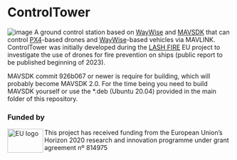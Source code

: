 # ControlTower
![image](https://user-images.githubusercontent.com/2404625/202209615-afe01d3f-0408-4ebe-8c7e-539b10d8b27b.png)
A ground control station based on [WayWise](https://github.com/RISE-Dependable-Transport-Systems/WayWise) and [MAVSDK](http://mavsdk.io/) that can control [PX4](https://px4.io/)-based drones and [WayWise](https://github.com/RISE-Dependable-Transport-Systems/WayWise)-based vehicles via MAVLINK.
ControlTower was initially developed during the [LASH FIRE](https://lashfire.eu/) EU project to investigate the use of drones for fire prevention on ships (public report to be published beginning of 2023).

MAVSDK commit 926b067 or newer is require for building, which will probably become MAVSDK 2.0. For the time being you need to build MAVSDK yourself or use the *.deb (Ubuntu 20.04) provided in the main folder of this repository.

### Funded by
<img src="https://user-images.githubusercontent.com/2404625/202213271-a4006999-49d5-4e61-9f3d-867a469238d1.png" width="80" height="54" align="left" alt="EU logo" />
This project has received funding from the European Union’s Horizon 2020 research and innovation programme under grant agreement nº 814975
